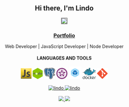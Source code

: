 <h2 align='center'><strong>Hi there, I'm Lindo</strong></h2>
<div align="center">
  <img src="https://lh3.googleusercontent.com/a/AAcHTtc_t7ur8ObTdtregEg5-jEi2fAfs5pCyHfPyXl0=s288-c-no" height="auto" width="200" style="border: 2px solid  gray;">
</div>
<h3 align='center'><strong><a href="https://lindo-code.github.io/portfolio-website/" target="_blank">Portfolio</a></strong></h3>
<p align='center'>Web Developer | JavaScript Developer | Node Developer</p>
<div align=center>
  <h4><b>LANGUAGES AND TOOLS</b></h4>
  <img height="35" alt="javascript" src="https://raw.githubusercontent.com/Lindo-code/portfolio-website/main/assets/icons/js.png">
  <img height="35" alt="node" src="https://raw.githubusercontent.com/Lindo-code/portfolio-website/main/assets/icons/node.png">
  <img height="35" alt="postgres" src="https://raw.githubusercontent.com/Lindo-code/portfolio-website/main/assets/icons/postgresql.jpg">
  <img height="35" alt="jasmine" src="https://raw.githubusercontent.com/Lindo-code/portfolio-website/main/assets/icons/jasmine.png">
  <img height="40" alt="webpack" src="https://raw.githubusercontent.com/Lindo-code/portfolio-website/main/assets/icons/webpack.png">
  <img height="35" alt="docker" src="https://raw.githubusercontent.com/Lindo-code/portfolio-website/main/assets/icons/docker.png"> 
  <img height="35" alt="git" src="https://raw.githubusercontent.com/Lindo-code/portfolio-website/main/assets/icons/git.png"> 
</div>
<br>
<div align="center">
  <a href="https://github.com/lindo-code">
    <img height="160em" src="https://github-readme-stats.vercel.app/api?username=lindo-code&show_icons=true&locale=en" alt="lindo"/>
    <img height="160em" src="https://github-readme-stats.vercel.app/api/top-langs?username=lindo-code&show_icons=true&locale=en&layout=compact&" alt="lindo" />
  </a>
</div>
<br>
<div align="center">
  <a href="https://lindo-code.github.io/portfolio-website/" target="_blank">
    <img src="https://img.shields.io/badge/GitHub-100000?style=for-the-badge&logo=github&logoColor=white" target="_blank">
  </a>
  <a href="https://www.linkedin.com/in/lindo-matabane-8939aa229/" target="_blank">
    <img src="https://img.shields.io/badge/-LinkedIn-%230077B5?style=for-the-badge&logo=linkedin&logoColor=white" target="_blank">
  </a>
</div>
